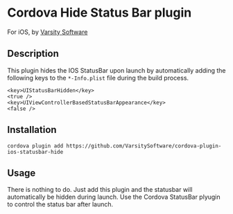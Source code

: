 # Cordova Hide Status Bar plugin

For iOS, by [Varsity Software](https://github.com/VarsitySoftware)

## Description

This plugin hides the IOS StatusBar upon launch by automatically adding the following keys to the `*-Info.plist` file during the build process.

    <key>UIStatusBarHidden</key>
    <true />
    <key>UIViewControllerBasedStatusBarAppearance</key>
    <false />
    
## Installation

```
cordova plugin add https://github.com/VarsitySoftware/cordova-plugin-ios-statusbar-hide
```

## Usage

There is nothing to do.  Just add this plugin and the statusbar will automatically be hidden during launch.  Use the Cordova StatusBar plyugin to control the status bar after launch.
